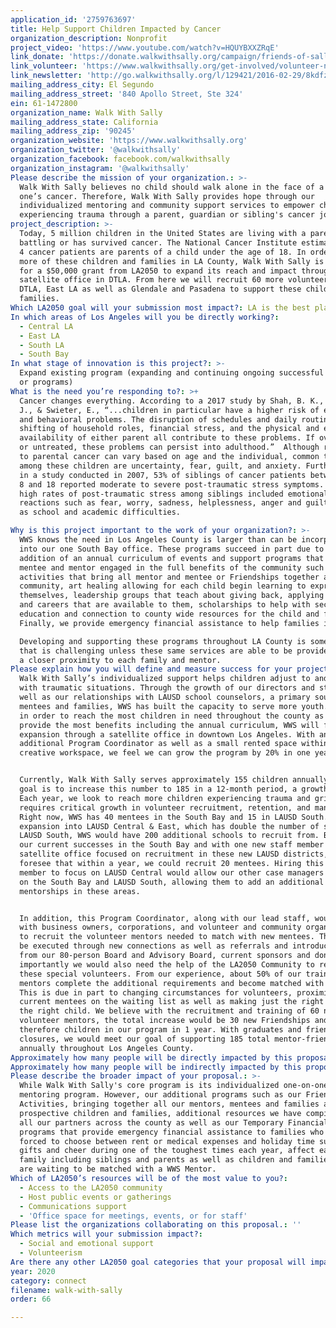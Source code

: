```yaml
---
application_id: '2759763697'
title: Help Support Children Impacted by Cancer
organization_description: Nonprofit
project_video: 'https://www.youtube.com/watch?v=HQUYBXXZRqE'
link_donate: 'https://donate.walkwithsally.org/campaign/friends-of-sally/c102536'
link_volunteer: 'https://www.walkwithsally.org/get-involved/volunteer-now/'
link_newsletter: 'http://go.walkwithsally.org/l/129421/2016-02-29/8kdfz'
mailing_address_city: El Segundo
mailing_address_street: '840 Apollo Street, Ste 324'
ein: 61-1472800
organization_name: Walk With Sally
mailing_address_state: California
mailing_address_zip: '90245'
organization_website: 'https://www.walkwithsally.org'
organization_twitter: '@walkwithsally'
organization_facebook: facebook.com/walkwithsally
organization_instagram: '@walkwithsally'
Please describe the mission of your organization.: >-
  Walk With Sally believes no child should walk alone in the face of a loved
  one’s cancer. Therefore, Walk With Sally provides hope through our
  individualized mentoring and community support services to empower children
  experiencing trauma through a parent, guardian or sibling's cancer journey.
project_description: >-
  Today, 5 million children in the United States are living with a parent who is
  battling or has survived cancer. The National Cancer Institute estimates 1 in
  4 cancer patients are parents of a child under the age of 18. In order to help
  more of these children and families in LA County, Walk With Sally is asking
  for a $50,000 grant from LA2050 to expand its reach and impact through a
  satellite office in DTLA. From here we will recruit 60 more volunteers from
  DTLA, East LA as well as Glendale and Pasadena to support these children and
  families. 
Which LA2050 goal will your submission most impact?: LA is the best place to CONNECT
In which areas of Los Angeles will you be directly working?:
  - Central LA
  - East LA
  - South LA
  - South Bay
In what stage of innovation is this project?: >-
  Expand existing program (expanding and continuing ongoing successful projects
  or programs)
What is the need you’re responding to?: >+
  Cancer changes everything. According to a 2017 study by Shah, B. K., Armaly,
  J., & Swieter, E., “...children in particular have a higher risk of emotional
  and behavioral problems. The disruption of schedules and daily routine,
  shifting of household roles, financial stress, and the physical and emotional
  availability of either parent all contribute to these problems. If overlooked
  or untreated, these problems can persist into adulthood.”  Although responses
  to parental cancer can vary based on age and the individual, common themes
  among these children are uncertainty, fear, guilt, and anxiety. Furthermore,
  in a study conducted in 2007, 53% of siblings of cancer patients between ages
  8 and 18 reported moderate to severe post-traumatic stress symptoms. These
  high rates of post-traumatic stress among siblings included emotional
  reactions such as fear, worry, sadness, helplessness, anger and guilt, as well
  as school and academic difficulties.

Why is this project important to the work of your organization?: >-
  WWS knows the need in Los Angeles County is larger than can be incorporated
  into our one South Bay office. These programs succeed in part due to the
  addition of an annual curriculum of events and support programs that keep both
  mentee and mentor engaged in the full benefits of the community such as
  activities that bring all mentor and mentee or Friendships together as
  community, art healing allowing for each child begin learning to express
  themselves, leadership groups that teach about giving back, applying for jobs
  and careers that are available to them, scholarships to help with secondary
  education and connection to county wide resources for the child and family.
  Finally, we provide emergency financial assistance to help families in crisis.

  Developing and supporting these programs throughout LA County is something
  that is challenging unless these same services are able to be provided within
  a closer proximity to each family and mentor. 
Please explain how you will define and measure success for your project.: >-
  Walk With Sally’s individualized support helps children adjust to and cope
  with traumatic situations. Through the growth of our directors and staff as
  well as our relationships with LAUSD school counselors, a primary source of
  mentees and families, WWS has built the capacity to serve more youth. However,
  in order to reach the most children in need throughout the county as well as
  provide the most benefits including the annual curriculum, WWS will focus on
  expansion through a satellite office in downtown Los Angeles. With an
  additional Program Coordinator as well as a small rented space within a
  creative workspace, we feel we can grow the program by 20% in one year. 


  Currently, Walk With Sally serves approximately 155 children annually. Our
  goal is to increase this number to 185 in a 12-month period, a growth of 20%.
  Each year, we look to reach more children experiencing trauma and grief, which
  requires critical growth in volunteer recruitment, retention, and management.
  Right now, WWS has 40 mentees in the South Bay and 15 in LAUSD South. With
  expansion into LAUSD Central & East, which has double the number of schools as
  LAUSD South, WWS would have 200 additional schools to recruit from. Based on
  our current successes in the South Bay and with one new staff member at a
  satellite office focused on recruitment in these new LAUSD districts, we
  foresee that within a year, we could recruit 20 mentees. Hiring this new staff
  member to focus on LAUSD Central would allow our other case managers to focus
  on the South Bay and LAUSD South, allowing them to add an additional 10
  mentorships in these areas. 


  In addition, this Program Coordinator, along with our lead staff, would meet
  with business owners, corporations, and volunteer and community organizations
  to recruit the volunteer mentors needed to match with new mentees. This would
  be executed through new connections as well as referrals and introductions
  from our 80-person Board and Advisory Board, current sponsors and donors. Most
  importantly we would also need the help of the LA2050 Community to recruit
  these special volunteers. From our experience, about 50% of our trained
  mentors complete the additional requirements and become matched with a mentee.
  This is due in part to changing circumstances for volunteers, proximity of
  current mentees on the waiting list as well as making just the right match to
  the right child. We believe with the recruitment and training of 60 new
  volunteer mentors, the total increase would be 30 new Friendships and
  therefore children in our program in 1 year. With graduates and friendship
  closures, we would meet our goal of supporting 185 total mentor-friendships
  annually throughout Los Angeles County.
Approximately how many people will be directly impacted by this proposal?: '60'
Approximately how many people will be indirectly impacted by this proposal?: '90'
Please describe the broader impact of your proposal.: >-
  While Walk With Sally's core program is its individualized one-on-one
  mentoring program. However, our additional programs such as our Friendship
  Activities, bringing together all our mentors, mentees and families as well as
  prospective children and families, additional resources we have compiled from
  all our partners across the county as well as our Temporary Financial Support
  programs that provide emergency financial assistance to families who are
  forced to choose between rent or medical expenses and holiday time support of
  gifts and cheer during one of the toughest times each year, affect each entire
  family including siblings and parents as well as children and families that
  are waiting to be matched with a WWS Mentor.
Which of LA2050’s resources will be of the most value to you?:
  - Access to the LA2050 community
  - Host public events or gatherings
  - Communications support
  - 'Office space for meetings, events, or for staff'
Please list the organizations collaborating on this proposal.: ''
Which metrics will your submission impact?:
  - Social and emotional support
  - Volunteerism
Are there any other LA2050 goal categories that your proposal will impact?: []
year: 2020
category: connect
filename: walk-with-sally
order: 66

---
```


